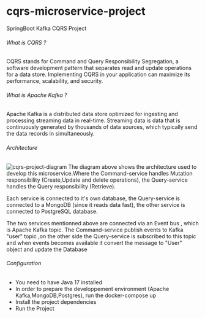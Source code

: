 # cqrs-microservice-project
SpringBoot Kafka CQRS Project

###### What is CQRS ?
CQRS stands for Command and Query Responsibility Segregation, a software development pattern that separates read and update operations for a data store. Implementing CQRS in your application can maximize its performance, scalability, and security.
###### What is Apache Kafka ?
Apache Kafka is a distributed data store optimized for ingesting and processing streaming data in real-time.
Streaming data is data that is continuously generated by thousands of data sources, which typically send the data records in simultaneously.
###### Architecture

![cqrs-project-diagram](https://user-images.githubusercontent.com/98242416/212493993-8e8cc1be-dff8-476f-a6de-1655fb038dfc.png)
The diagram above shows the architecture used to develop this microservice.Where the Command-service handles Mutation responsibility (Create,Update and delete operations), the Query-service handles the Query responsibility (Retrieve).

Each service is connected to it's own database, the Query-service is connected to a MongoDB (since it reads data fast),
the other service is connected to PostgreSQL database.

The two services mentionned above are connected via an Event bus , which is Apache Kafka topic.
The Command-service publish events to Kafka "user" topic ,on the other side the Query-service is subscribed to this topic and when events becomes available it convert the message to "User" object and update the Database

###### Configuration 
+ You need to have Java 17 installed
+ In order to prepare the developpement environment (Apache Kafka,MongoDB,Postgres), run the docker-compose up
+ Install the project dependencies
+ Run the Project  
